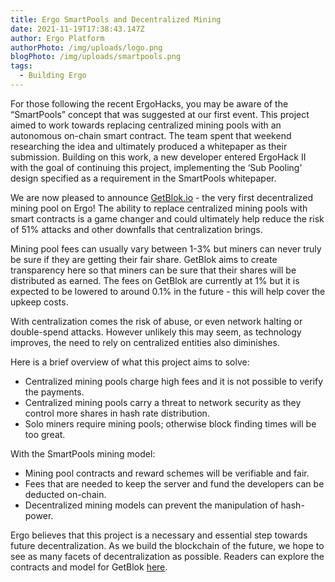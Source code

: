 ```yaml
---
title: Ergo SmartPools and Decentralized Mining
date: 2021-11-19T17:38:43.147Z
author: Ergo Platform
authorPhoto: /img/uploads/logo.png
blogPhoto: /img/uploads/smartpools.png
tags:
  - Building Ergo
---
```

<!--StartFragment-->

For those following the recent ErgoHacks, you may be aware of the “SmartPools” concept that was suggested at our first event. This project aimed to work towards replacing centralized mining pools with an autonomous on-chain smart contract. The team spent that weekend researching the idea and ultimately produced a whitepaper as their submission. Building on this work, a new developer entered ErgoHack II with the goal of continuing this project, implementing the ‘Sub Pooling’ design specified as a requirement in the SmartPools whitepaper. 



We are now pleased to announce [GetBlok.io](http://ergo.getblok.io) - the very first decentralized mining pool on Ergo! The ability to replace centralized mining pools with smart contracts is a game changer and could ultimately help reduce the risk of 51% attacks and other downfalls that centralization brings.



Mining pool fees can usually vary between 1-3% but miners can never truly be sure if they are getting their fair share. GetBlok aims to create transparency here so that miners can be sure that their shares will be distributed as earned. The fees on GetBlok are currently at 1% but it is expected to be lowered to around 0.1% in the future - this will help cover the upkeep costs.



With centralization comes the risk of abuse, or even network halting or double-spend attacks. However unlikely this may seem, as technology improves, the need to rely on centralized entities also diminishes. 



Here is a brief overview of what this project aims to solve:



* Centralized mining pools charge high fees and it is not possible to verify the payments.
* Centralized mining pools carry a threat to network security as they control more shares in hash rate distribution.
* Solo miners require mining pools; otherwise block finding times will be too great.



With the SmartPools mining model: 



* Mining pool contracts and reward schemes will be verifiable and fair.
* Fees that are needed to keep the server and fund the developers can be deducted on-chain. 
* Decentralized mining models can prevent the manipulation of hash-power.

Ergo believes that this project is a necessary and essential step towards future decentralization. As we build the blockchain of the future, we hope to see as many facets of decentralization as possible. Readers can explore the contracts and model for GetBlok [here](https://bit.ly/3oIQ53o).

<!--EndFragment-->